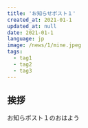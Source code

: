 ```yaml
---
title: 'お知らせポスト１'
created_at: 2021-01-1
updated_at: null
date: 2021-01-1
language: jp
image: /news/1/mine.jpeg
tags:
  - tag1
  - tag2
  - tag3
---
```


## 挨拶

お知らポスト１のおはよう

